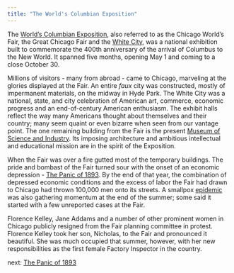```yaml
---
title: "The World's Columbian Exposition"
---
```


The [World’s Columbian Exposition](http://www.encyclopedia.chicagohistory.org/pages/1386.html), also referred to as the Chicago World’s Fair, the Great Chicago Fair and the [White City](http://eriklarsonbooks.com/), was a national exhibition built to commemorate the 400th anniversary of the arrival of Columbus to the New World. It spanned five months, opening May 1 and coming to a close October 30.

Millions of visitors - many from abroad - came to Chicago, marveling at the glories displayed at the Fair. An entire *faux* city was constructed, mostly of impermanent materials, on the midway in Hyde Park. The White City was a national, state, and city celebration of American art, commerce, economic progress and an end-of-century American enthusiasm. The exhibit halls reflect the way many Americans thought about themselves and their country; many seem quaint or even bizarre when seen from our vantage point. The one remaining building from the Fair is the present [Museum of Science and Industry](https://www.msichicago.org/). Its imposing architecture and ambitious intellectual and educational mission are in the spirit of the Exposition.

When the Fair was over a fire gutted most of the temporary buildings. The pride and bombast of the Fair turned sour with the onset of an economic depression - [The Panic of 1893](/historical/panic/). By the end of that year, the combination of depressed economic conditions and the excess of labor the Fair had drawn to Chicago had thrown 100,000 men onto its streets. A smallpox [epidemic](http://www.encyclopedia.chicagohistory.org/pages/432.html) was also gathering momentum at the end of the summer; some said it started with a few unreported cases at the Fair.

Florence Kelley, Jane Addams and a number of other prominent women in Chicago publicly resigned	from the Fair planning committee in protest. Florence Kelley took her son, Nicholas, to the Fair and pronounced it beautiful. She was much occupied that summer, however, with her new responsibilities as the first female Factory Inspector in the country.


next:  [The Panic of 1893](/historical/panic/)
